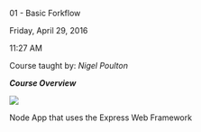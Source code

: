 01 - Basic Forkflow

Friday, April 29, 2016

11:27 AM

Course taught by: *Nigel Poulton*

***Course Overview***

![](000_01_-_Basic_Forkflow_000.png)

Node App that uses the Express Web Framework
